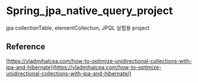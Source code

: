 # Spring_jpa_native_query_project
jpa collectionTable, elementCollection, JPQL 실험용  project

## Reference
[https://vladmihalcea.com/how-to-optimize-unidirectional-collections-with-jpa-and-hibernate](https://vladmihalcea.com/how-to-optimize-unidirectional-collections-with-jpa-and-hibernate/)
